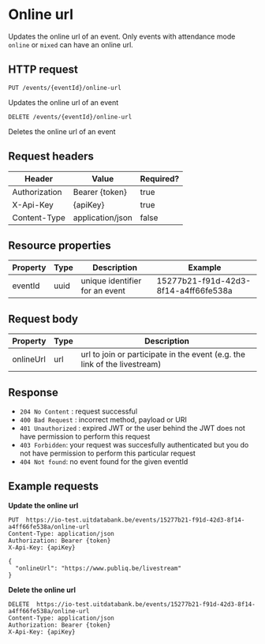 ---
---

# Online url

Updates the online url of an event. Only events with attendance mode `online` or `mixed` can have an online url.

## HTTP request

```
PUT /events/{eventId}/online-url
```
Updates the online url of an event

```
DELETE /events/{eventId}/online-url
```
Deletes the online url of an event

## Request headers

| Header        | Value            | Required? |
| ------------- | ---------------- | --------- |
| Authorization | Bearer {token}   | true      |
| X-Api-Key     | {apiKey}         | true      |
| Content-Type  | application/json | false     |

## Resource properties

| Property	| Type | Description | Example |
|--|--|--|--|
| eventId	| uuid | unique identifier for an event | 15277b21-f91d-42d3-8f14-a4ff66fe538a |

## Request body

| Property	| Type | Description |
|--|--|--|
| onlineUrl | url | url to join or participate in the event (e.g. the link of the livestream) |

## Response

* `204 No Content` : request successful
* `400 Bad Request` : incorrect method, payload or URI
* `401 Unauthorized` : expired JWT or the user behind the JWT does not have permission to perform this request
* `403 Forbidden`: your request was succesfully authenticated but you do not have permission to perform this particular request
* `404 Not found`: no event found for the given eventId

## Example requests

**Update the online url**


```
PUT  https://io-test.uitdatabank.be/events/15277b21-f91d-42d3-8f14-a4ff66fe538a/online-url
Content-Type: application/json
Authorization: Bearer {token}
X-Api-Key: {apiKey}

{
  "onlineUrl": "https://www.publiq.be/livestream"
}
```

**Delete the online url**

```
DELETE  https://io-test.uitdatabank.be/events/15277b21-f91d-42d3-8f14-a4ff66fe538a/online-url
Content-Type: application/json
Authorization: Bearer {token}
X-Api-Key: {apiKey}
```
